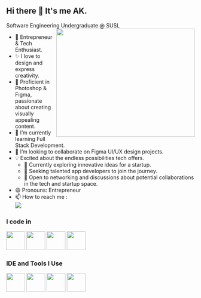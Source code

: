 ## Hi there 👋 It's me AK.

Software Engineering Undergraduate @ SUSL
<img align="right" width="370" height="290" src="https://i.pinimg.com/originals/47/f0/34/47f0342cec72b800463bf003eac1257e.gif">
- 🔧 Entrepreneur & Tech Enthusiast.
- ✨ I love to design and express creativity.
- 🎨 Proficient in Photoshop & Figma, passionate about creating visually appealing content.
- 🌱 I’m currently learning Full Stack Development.
- 👯 I’m looking to collaborate on Figma UI/UX design projects.
- 💡  Excited about the endless possibilities tech offers.
    - 🚀 Currently exploring innovative ideas for a startup.
    - 🤝 Seeking talented app developers to join the journey.
    - 💼 Open to networking and discussions about potential collaborations in the tech and startup space.
- 😄 Pronouns: Entrepreneur
- 📫 How to reach me :
<br /> [<img src="https://img.shields.io/badge/LinkedIn-0077B5?style=for-the-badge&logo=linkedin&logoColor=white" />](https://www.linkedin.com/in/muhunthan-akshayan-152933273?lipi=urn%3Ali%3Apage%3Ad_flagship3_profile_view_base_contact_details%3BO5wXd02BREK8GjwIIPwcCw%3D%3D)


### I code in
<img height="50" width="50" src="https://img.icons8.com/color/48/000000/python.png" /> <img height="50" width="50" src="https://img.icons8.com/color/48/000000/c-programming.png" /> <img height="50" width="50" src="https://img.icons8.com/color/48/000000/html-5.png" /> <img height="50" width="50" src="https://img.icons8.com/color/48/000000/css3.png" /> 
### IDE and Tools I Use
<img height="50" width="50" src="https://img.icons8.com/color/48/000000/visual-studio-code-2019.png"/> <img height="50" width="50" src="https://img.icons8.com/color/48/000000/pycharm.png"/> <img height="50" width="50" src="https://img.icons8.com/doodle/48/000000/adobe-photoshop.png"/> <img height="50" width="50" src="https://img.icons8.com/color/48/000000/figma--v1.png"/> 

